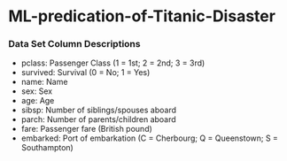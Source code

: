 # ML-predication-of-Titanic-Disaster

### Data Set Column Descriptions

* pclass: Passenger Class (1 = 1st; 2 = 2nd; 3 = 3rd)
* survived: Survival (0 = No; 1 = Yes)
* name: Name
* sex: Sex
* age: Age
* sibsp: Number of siblings/spouses aboard
* parch: Number of parents/children aboard
* fare: Passenger fare (British pound)
* embarked: Port of embarkation (C = Cherbourg; Q = Queenstown; S = Southampton)
